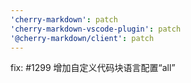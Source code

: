 ```yaml
---
'cherry-markdown': patch
'cherry-markdown-vscode-plugin': patch
'@cherry-markdown/client': patch
---
```


fix: #1299 增加自定义代码块语言配置“all”

